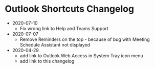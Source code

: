 # Outlook Shortcuts Changelog

* 2020-07-10
    * Fix wrong link to Help and Teams Support
* 2020-07-07
    * Remove Reminders on the top - because of bug with Meeting Schedule Assistant not displayed
* 2020-04-29
    * add link to Outlook Web Access in System Tray icon menu
    * add link to this changelog
